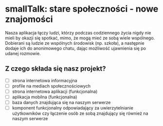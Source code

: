 # smallTalk: stare społeczności - nowe znajomości
Nasza aplikacja łączy ludzi, którzy podczas codziennego życia nigdy nie mieli by okazji się spotkać, mimo, że mogą mieć ze sobą wiele wspólnego. Dobierani są ludzie ze wspólnych środowisk (np. szkoła), a następnie dodaje ich do anonimowego chatu, dając możliwość ujawnienia się po udanej rozmowie.

## Z czego składa się nasz projekt?
- [ ] strona internetowa informacyjna
- [ ] profile na mediach społecznościowych
- [ ] strona internetowa aplikacji (funkcjonalna)
- [ ] aplikacja mobilna (funkcjonalna)
- [ ] baza danych znajdująca się na naszym serwerze
- [ ] komponent funkcjonalny odpowiadający za uwierzytelnianie użytkowników czy łączenie osób ze sobą znajdujący się również na naszym serwerze
